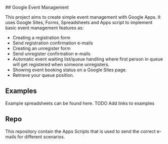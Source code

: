 
#﻿# Google Event Management

This project aims to create simple event management with Google Apps. It uses Google Sites, Forms, Spreadsheets and Apps script to implement basic event management features as:

- Creating a registration form
- Send registration confirmation e-mails
- Creating an unregister form
- Send unregister confirmation e-mails
- Automatic event waiting list/queue handling where first person in queue will get registered when someone unregisters.
- Showing event booking status on a Google Sites page.
- Retrieve your queue position.

## Examples

Example spreadsheets can be found here.
TODO Add links to examples

## Repo

This repository contain the Apps Scripts that is used to send the correct e-mails for different scenarios.
